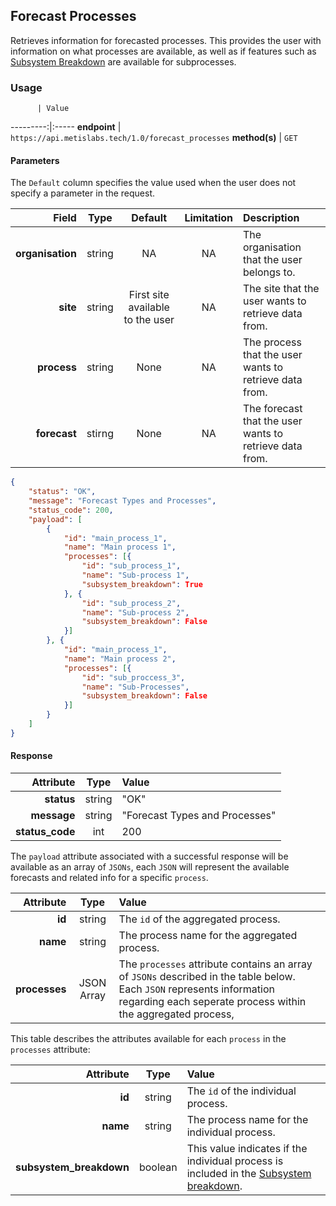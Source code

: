 ## Forecast Processes
Retrieves information for forecasted processes. This provides the user with information on what processes are available, as well as if features such as [Subsystem Breakdown](#subsystem-breakdown) are available for subprocesses.

### Usage

          | Value
---------:|:-----
__endpoint__ | `https://api.metislabs.tech/1.0/forecast_processes`
__method(s)__ | `GET`

#### Parameters

The `Default` column specifies the value used when the user does not specify a parameter in the request.

Field | Type | Default | Limitation | Description
-----:|:----:|:---------:|:----------:|:-----------
__organisation__ | string | NA | NA | The organisation that the user belongs to.
__site__ | string | First site available to the user | NA | The site that the user wants to retrieve data from.
__process__ | string | None  | NA | The process that the user wants to retrieve data from.
__forecast__ | stirng | None | NA | The forecast that the user wants to retrieve data from.



```json
{
    "status": "OK",
    "message": "Forecast Types and Processes",
    "status_code": 200,
    "payload": [
        {
            "id": "main_process_1",
            "name": "Main process 1",
            "processes": [{
                "id": "sub_process_1",
                "name": "Sub-process 1",
                "subsystem_breakdown": True
            }, {
                "id": "sub_process_2",
                "name": "Sub-process 2",
                "subsystem_breakdown": False
            }]
        }, {
            "id": "main_process_1",
            "name": "Main process 2",
            "processes": [{
                "id": "sub_proccess_3",
                "name": "Sub-Processes",
                "subsystem_breakdown": False
            }]
        }
    ]
}
```

#### Response

 Attribute | Type | Value
---------:|:----:|:-----
__status__ | string | "OK"
__message__ | string | "Forecast Types and Processes"
__status_code__ | int | 200

The `payload` attribute associated with a successful response will be available as an array of `JSONs`, each `JSON` will
represent the available forecasts and related info for a specific `process`.

 Attribute | Type | Value
---------:|:----:|:-----
__id__ | string | The `id` of the aggregated process.
__name__ | string | The process name for the aggregated process.
__processes__ | JSON Array | The `processes` attribute contains an array of `JSONs` described in the table below. Each `JSON` represents information regarding each seperate process within the aggregated process,

This table describes the attributes available for each `process` in the `processes` attribute:

 Attribute | Type | Value
---------:|:----:|:-----
__id__ | string | The `id` of the individual process.
__name__ | string | The process name for the individual process.
__subsystem_breakdown__ | boolean | This value indicates if the individual process is included in the [Subsystem breakdown](#subsystem-breakdown).
